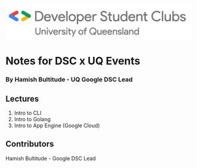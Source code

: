 ![](./DSCLogo.png)
# Notes for DSC x UQ Events
### By Hamish Bultitude - UQ Google DSC Lead

## Lectures
1. Intro to CLI
2. Intro to Golang
3. Intro to App Engine (Google Cloud)

## Contributors
Hamish Bultitude - Google DSC Lead